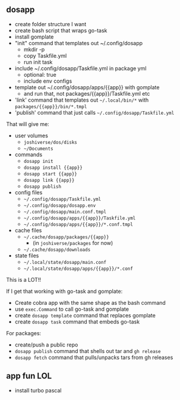 ## dosapp

- create folder structure I want
- create bash script that wraps go-task
- install gomplate
- "init" command that templates out ~/.config/dosapp
  - mkdir -p
  - copy Taskfile.yml
  - run init task
- include ~/.config/dosapp/Taskfile.yml in package yml
  - optional: true
  - include env configs
- template out ~/.config/dosapp/apps/{{app}} with gomplate
  - and run that, not packages/{{app}}/Taskfile.yml etc
- 'link' command that templates out `~/.local/bin/*` with `packages/{{app}}/bin/*.tmpl`
- 'publish' command that just calls `~/.config/dosapp/Taskfile.yml`

That will give me:

- user volumes
  - `joshiverse/dos/disks`
  - `~/Documents`
- commands
  - `dosapp init`
  - `dosapp install {{app}}`
  - `dosapp start {{app}}`
  - `dosapp link {{app}}`
  - `dosapp publish`
- config files
  - `~/.config/dosapp/Taskfile.yml`
  - `~/.config/dosapp/dosapp.env`
  - `~/.config/dosapp/main.conf.tmpl`
  - `~/.config/dosapp/apps/{{app}}/Taskfile.yml`
  - `~/.config/dosapp/apps/{{app}}/*.conf.tmpl`
- cache files
  - `~/.cache/dosapp/packages/{{app}}`
    - (in `joshiverse/packages` for now)
  - `~/.cache/dosapp/downloads`
- state files
  - `~/.local/state/dosapp/main.conf`
  - `~/.local/state/dosapp/apps/{{app}}/*.conf`

This is a LOT!!

If I get that working with go-task and gomplate:

- Create cobra app with the same shape as the bash command
- use `exec.Command` to call go-task and gomplate
- create `dosapp template` command that replaces gomplate
- create `dosapp task` command that embeds go-task

For packages:

- create/push a public repo
- `dosapp publish` command that shells out tar and `gh release`
- `dosapp fetch` command that pulls/unpacks tars from gh releases

## app fun LOL

- install turbo pascal
